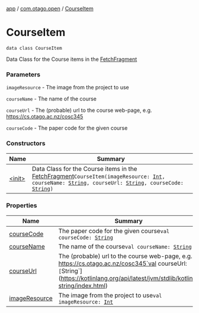 [app](../../index.md) / [com.otago.open](../index.md) / [CourseItem](./index.md)

# CourseItem

`data class CourseItem`

Data Class for the Course items in the [FetchFragment](../-fetch-fragment/index.md)

### Parameters

`imageResource` - The image from the project to use

`courseName` - The name of the course

`courseUrl` - The (probable) url to the course web-page, e.g. https://cs.otago.ac.nz/cosc345

`courseCode` - The paper code for the given course

### Constructors

| Name | Summary |
|---|---|
| [&lt;init&gt;](-init-.md) | Data Class for the Course items in the [FetchFragment](../-fetch-fragment/index.md)`CourseItem(imageResource: `[`Int`](https://kotlinlang.org/api/latest/jvm/stdlib/kotlin/-int/index.html)`, courseName: `[`String`](https://kotlinlang.org/api/latest/jvm/stdlib/kotlin/-string/index.html)`, courseUrl: `[`String`](https://kotlinlang.org/api/latest/jvm/stdlib/kotlin/-string/index.html)`, courseCode: `[`String`](https://kotlinlang.org/api/latest/jvm/stdlib/kotlin/-string/index.html)`)` |

### Properties

| Name | Summary |
|---|---|
| [courseCode](course-code.md) | The paper code for the given course`val courseCode: `[`String`](https://kotlinlang.org/api/latest/jvm/stdlib/kotlin/-string/index.html) |
| [courseName](course-name.md) | The name of the course`val courseName: `[`String`](https://kotlinlang.org/api/latest/jvm/stdlib/kotlin/-string/index.html) |
| [courseUrl](course-url.md) | The (probable) url to the course web-page, e.g. https://cs.otago.ac.nz/cosc345`val courseUrl: `[`String`](https://kotlinlang.org/api/latest/jvm/stdlib/kotlin/-string/index.html) |
| [imageResource](image-resource.md) | The image from the project to use`val imageResource: `[`Int`](https://kotlinlang.org/api/latest/jvm/stdlib/kotlin/-int/index.html) |
